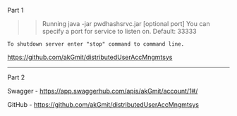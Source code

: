 Part 1

>>Running
    java -jar pwdhashsrvc.jar [optional port]
    You can specify a port for service to listen on. Default: 33333

    To shutdown server enter "stop" command to command line.

https://github.com/akGmit/distributedUserAccMngmtsys

----------------------------------------------------------------------

Part 2 

Swagger - https://app.swaggerhub.com/apis/akGmit/account/1#/

GitHub - https://github.com/akGmit/distributedUserAccMngmtsys
